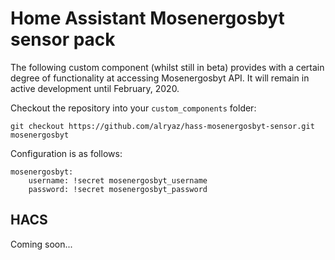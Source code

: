 # Home Assistant Mosenergosbyt sensor pack
The following custom component (whilst still in beta) provides with a certain degree of functionality at accessing Mosenergosbyt API. It will remain in active development until February, 2020.

Checkout the repository into your `custom_components` folder:
```
git checkout https://github.com/alryaz/hass-mosenergosbyt-sensor.git mosenergosbyt
```

Configuration is as follows:
```
mosenergosbyt:
    username: !secret mosenergosbyt_username
    password: !secret mosenergosbyt_password
```

## HACS
Coming soon...
